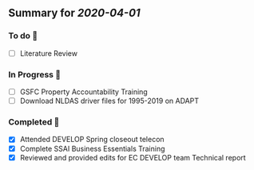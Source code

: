 ## Summary for *2020-04-01* 
### To do :green_book: 
- [ ] Literature Review 
### In Progress :ledger: 
- [ ] GSFC Property Accountability Training
- [ ] Download NLDAS driver files for 1995-2019 on ADAPT 
### Completed :closed_book: 
- [x] Attended DEVELOP Spring closeout telecon
- [x] Complete SSAI Business Essentials Training
- [x] Reviewed and provided edits for EC DEVELOP team Technical report
